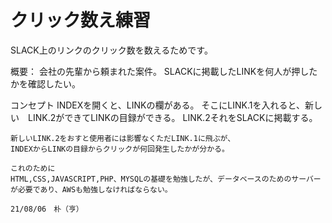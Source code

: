 # クリック数え練習
 SLACK上のリンクのクリック数を数えるためです。

概要：
    会社の先輩から頼まれた案件。
    SLACKに掲載したLINKを何人が押したかを確認したい。

コンセプト
    INDEXを開くと、LINKの欄がある。
    そこにLINK.1を入れると、新しい　LINK.2ができてLINKの目録ができる。
    LINK.2それをSLACKに掲載する。

    新しいLINK.2をおすと使用者には影響なくただLINK.1に飛ぶが、
    INDEXからLINKの目録からクリックが何回発生したかが分かる。

    これのために
    HTML,CSS,JAVASCRIPT,PHP、MYSQLの基礎を勉強したが、データベースのためのサーバーが必要であり、AWSも勉強しなければならない。

    21/08/06　朴（亨）



 


